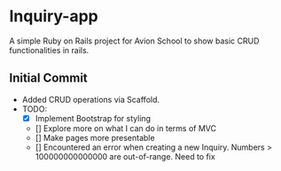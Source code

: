 # Inquiry-app

A simple Ruby on Rails project for Avion School to show basic CRUD functionalities in rails.

## Initial Commit
- Added CRUD operations via Scaffold.
- TODO:
  - [x] Implement Bootstrap for styling
  - [] Explore more on what I can do in terms of MVC
  - [] Make pages more presentable
  - [] Encountered an error when creating a new Inquiry. Numbers > 100000000000000 are out-of-range. Need to fix